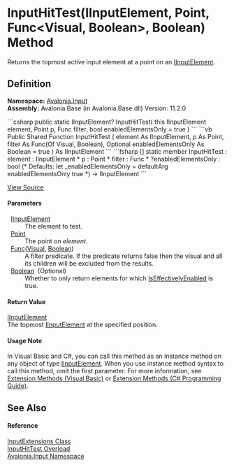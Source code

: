 # InputHitTest(IInputElement, Point, Func&lt;Visual, Boolean&gt;, Boolean) Method


Returns the topmost active input element at a point on an <a href="T_Avalonia_Input_IInputElement">IInputElement</a>.



## Definition
**Namespace:** <a href="N_Avalonia_Input">Avalonia.Input</a>  
**Assembly:** Avalonia.Base (in Avalonia.Base.dll) Version: 11.2.0

<Tabs groupId="api-code-preview">
<TabItem value="csharp" label="C#">
```csharp
public static IInputElement? InputHitTest(
	this IInputElement element,
	Point p,
	Func<Visual, bool> filter,
	bool enabledElementsOnly = true
)
```
</TabItem>
<TabItem value="vb" label="VB">
```vb
<ExtensionAttribute>
Public Shared Function InputHitTest ( 
	element As IInputElement,
	p As Point,
	filter As Func(Of Visual, Boolean),
	Optional enabledElementsOnly As Boolean = true
) As IInputElement
```
</TabItem>
<TabItem value="fsharp" label="F#">
```fsharp
[<ExtensionAttribute>]
static member InputHitTest : 
        element : IInputElement * 
        p : Point * 
        filter : Func<Visual, bool> * 
        ?enabledElementsOnly : bool 
(* Defaults:
        let _enabledElementsOnly = defaultArg enabledElementsOnly true
*)
-> IInputElement 
```
</TabItem>
</Tabs>



<a href="https://github.com/AvaloniaUI/Avalonia/tree/master/src/Avalonia.Base/Input/InputExtensions.cs#L72" title="View the source code">View Source</a>



#### Parameters
<dl><dt>  <a href="T_Avalonia_Input_IInputElement">IInputElement</a></dt><dd>The element to test.</dd><dt>  <a href="T_Avalonia_Point">Point</a></dt><dd>The point on <em>element</em>.</dd><dt>  <a href="https://learn.microsoft.com/dotnet/api/system.func-2" target="_blank" rel="noopener noreferrer">Func</a>(<a href="T_Avalonia_Visual">Visual</a>, <a href="https://learn.microsoft.com/dotnet/api/system.boolean" target="_blank" rel="noopener noreferrer">Boolean</a>)</dt><dd>A filter predicate. If the predicate returns false then the visual and all its children will be excluded from the results.</dd><dt>  <a href="https://learn.microsoft.com/dotnet/api/system.boolean" target="_blank" rel="noopener noreferrer">Boolean</a>  (Optional)</dt><dd>Whether to only return elements for which <a href="P_Avalonia_Input_IInputElement_IsEffectivelyEnabled">IsEffectivelyEnabled</a> is true.</dd></dl>

#### Return Value
<a href="T_Avalonia_Input_IInputElement">IInputElement</a>  
The topmost <a href="T_Avalonia_Input_IInputElement">IInputElement</a> at the specified position.

#### Usage Note
In Visual Basic and C#, you can call this method as an instance method on any object of type <a href="T_Avalonia_Input_IInputElement">IInputElement</a>. When you use instance method syntax to call this method, omit the first parameter. For more information, see <a href="https://docs.microsoft.com/dotnet/visual-basic/programming-guide/language-features/procedures/extension-methods" target="_blank" rel="noopener noreferrer">Extension Methods (Visual Basic)</a> or <a href="https://docs.microsoft.com/dotnet/csharp/programming-guide/classes-and-structs/extension-methods" target="_blank" rel="noopener noreferrer">Extension Methods (C# Programming Guide)</a>.

## See Also


#### Reference
<a href="T_Avalonia_Input_InputExtensions">InputExtensions Class</a>  
<a href="Overload_Avalonia_Input_InputExtensions_InputHitTest">InputHitTest Overload</a>  
<a href="N_Avalonia_Input">Avalonia.Input Namespace</a>  

